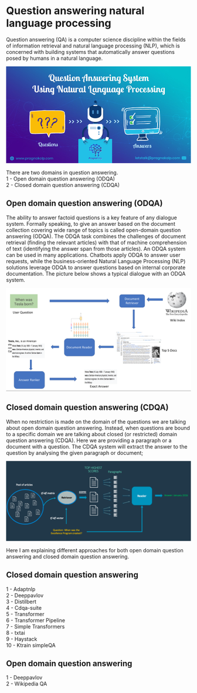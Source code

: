 # Question answering natural language processing

Question answering (QA) is a computer science discipline within the fields of information retrieval and natural language processing (NLP), which is concerned with building systems that automatically answer questions posed by humans in a natural language. 

![Alt text](output/qa.png?raw=true "Question answering")

There are two domains in question answering.  
1 - Open domain question answering  (ODQA)  
2 - Closed domain question answering (CDQA)  

## Open domain question answering  (ODQA)
The ability to answer factoid questions is a key feature of any dialogue system. Formally speaking, to give an answer based on the document collection covering wide range of topics is called open-domain question answering (ODQA). The ODQA task combines the challenges of document retrieval (finding the relevant articles) with that of machine comprehension of text (identifying the answer span from those articles). An ODQA system can be used in many applications. Chatbots apply ODQA to answer user requests, while the business-oriented Natural Language Processing (NLP) solutions leverage ODQA to answer questions based on internal corporate documentation. The picture below shows a typical dialogue with an ODQA system.

![Alt text](output/odqa.png?raw=true "Open domain question answering")

## Closed domain question answering (CDQA)
When no restriction is made on the domain of the questions we are talking about open domain question answering. Instead, when questions are bound to a specific domain we are talking about closed (or restricted) domain question answering (CDQA). Here we are providing a paragraph or a document with a question. The CDQA system will extract the answer to the question by analysing the given paragraph or document;

![Alt text](output/cdqa.png?raw=true "Closed domain question answering")

Here I am explaining different approaches for both open domain question answering and closed domain question answering.  

## Closed domain question answering
1 - Adaptnlp  
2 - Deeppavlov  
3 - Distilbert  
4 - Cdqa-suite  
5 - Transformer  
6 - Transformer Pipeline  
7 - Simple Transformers  
8 - txtai  
9 - Haystack  
10 - Ktrain simpleQA  



## Open domain question answering
1 - Deeppavlov  
2 - Wikipedia QA  
	

